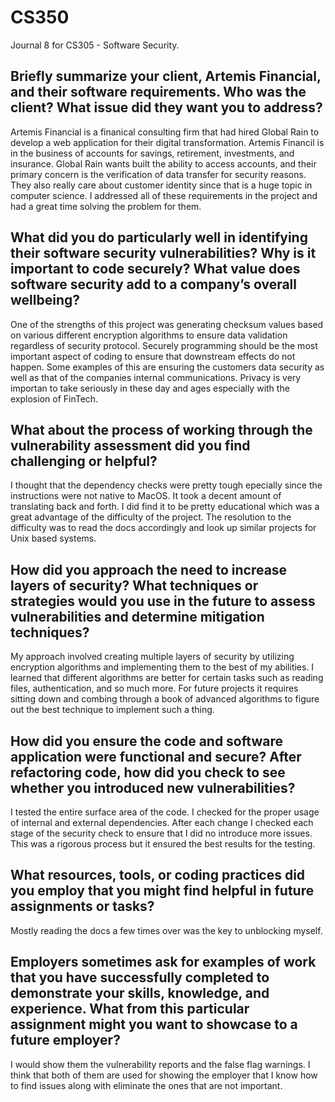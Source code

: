 # CS350
Journal 8 for CS305 - Software Security.

## Briefly summarize your client, Artemis Financial, and their software requirements. Who was the client? What issue did they want you to address?

Artemis Financial is a finanical consulting firm that had hired Global Rain to develop a web application for their digital transformation. Artemis Financil is in the business of accounts for savings, retirement, investments, and insurance. Global Rain wants built the ability to access accounts, and their primary concern is the verification of data transfer for security reasons. They also really care about customer identity since that is a huge topic in computer science. I addressed all of these requirements in the project and had a great time solving the problem for them.

## What did you do particularly well in identifying their software security vulnerabilities? Why is it important to code securely? What value does software security add to a company’s overall wellbeing?

One of the strengths of this project was generating checksum values based on various different encryption algorithms to ensure data validation regardless of security protocol. Securely programming should be the most important aspect of coding to ensure that downstream effects do not happen. Some examples of this are ensuring the customers data security as well as that of the companies internal communications. Privacy is very importan to take seriously in these day and ages especially with the explosion of FinTech.

## What about the process of working through the vulnerability assessment did you find challenging or helpful?

I thought that the dependency checks were pretty tough epecially since the instructions were not native to MacOS. It took a decent amount of translating back and forth. I did find it to be pretty educational which was a great advantage of the difficulty of the project. The resolution to the difficulty was to read the docs accordingly and look up similar projects for Unix based systems.

## How did you approach the need to increase layers of security? What techniques or strategies would you use in the future to assess vulnerabilities and determine mitigation techniques?

My approach involved creating multiple layers of security by utilizing encryption algorithms and implementing them to the best of my abilities. I learned that different algorithms are better for certain tasks such as reading files, authentication, and so much more. For future projects it requires sitting down and combing through a book of advanced algorithms to figure out the best technique to implement such a thing.

## How did you ensure the code and software application were functional and secure? After refactoring code, how did you check to see whether you introduced new vulnerabilities?

I tested the entire surface area of the code. I checked for the proper usage of internal and external dependencies. After each change I checked each stage of the security check to ensure that I did no introduce more issues. This was a rigorous process but it ensured the best results for the testing.

## What resources, tools, or coding practices did you employ that you might find helpful in future assignments or tasks?

Mostly reading the docs a few times over was the key to unblocking myself.

## Employers sometimes ask for examples of work that you have successfully completed to demonstrate your skills, knowledge, and experience. What from this particular assignment might you want to showcase to a future employer?

I would show them the vulnerability reports and the false flag warnings. I think that both of them are used for showing the employer that I know how to find issues along with eliminate the ones that are not important.
